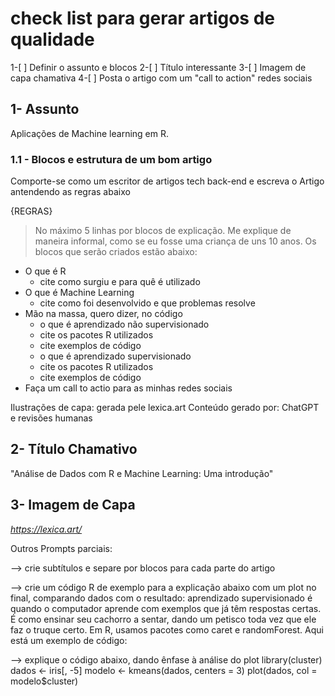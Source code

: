 # check list para gerar artigos de qualidade
1-[ ] Definir o assunto e blocos
2-[ ] Título interessante
3-[ ] Imagem de capa chamativa
4-[ ] Posta o artigo com um "call to action" redes sociais

## 1- Assunto
Aplicações de Machine learning em R.

### 1.1 - Blocos e estrutura de um bom artigo
<!-- Prompt -->
Comporte-se como um escritor de artigos tech back-end e escreva o Artigo antendendo as regras abaixo

{REGRAS}
> No máximo 5 linhas por blocos de explicação.
> Me explique de maneira informal, como se eu fosse uma criança de uns 10 anos.
> Os blocos que serão criados estão abaixo:
- O que é R
    - cite como surgiu e para quê é utilizado
- O que é Machine Learning
    - cite como foi desenvolvido e que problemas resolve
- Mão na massa, quero dizer, no código
    - o que é aprendizado não supervisionado
    - cite os pacotes R utilizados
    - cite exemplos de código
    - o que é aprendizado supervisionado
    - cite os pacotes R utilizados
    - cite exemplos de código
- Faça um call to actio para as minhas redes sociais

Ilustrações de capa: gerada pele lexica.art
Conteúdo gerado por: ChatGPT e revisões humanas



## 2- Título Chamativo
"Análise de Dados com R e Machine Learning: Uma introdução"

<!-- Escreve 10 headlines para nomes de artigos sobre R e machine learning e suas aplicações

Claro! Aqui estão 10 sugestões de headlines para artigos sobre R e machine learning e suas aplicações:

1. **"Descomplicando Machine Learning com R: Uma Introdução para Iniciantes"**
2. **"Como Utilizar R para Modelagem Preditiva: Técnicas e Exemplos Práticos"**
3. **"Explorando Algoritmos de Machine Learning em R: Do Básico ao Avançado"**
4. **"Aplicações de Machine Learning em R: Casos de Sucesso em Diversos Setores"**
5. **"Análise de Dados com R e Machine Learning: Passo a Passo para Projetos Reais"**
6. **"O Papel do R na Era da Inteligência Artificial: Ferramentas e Bibliotecas Essenciais"**
7. **"Machine Learning em R para Negócios: Como Implementar Soluções Eficazes"**
8. **"Visualização de Dados em R: Integrando com Modelos de Machine Learning para Insights Profundos"**
9. **"O Futuro do Machine Learning em R: Tendências e Inovações para 2024"**
10. **"De Dados Brutos a Previsões: Usando R para Construir Modelos de Machine Learning de Sucesso"** -->



## 3- Imagem de Capa
<em>https://lexica.art/</em>


Outros Prompts parciais:

--> crie subtítulos e separe por blocos para cada parte do artigo

--> crie um código R de exemplo para a explicação abaixo com um plot no final, comparando dados com o resultado: aprendizado supervisionado é quando o computador aprende com exemplos que já têm respostas certas. É como ensinar seu cachorro a sentar, dando um petisco toda vez que ele faz o truque certo. Em R, usamos pacotes como caret e randomForest. Aqui está um exemplo de código:

--> explique o código abaixo, dando ênfase à análise do plot
library(cluster)
dados <- iris[, -5]
modelo <- kmeans(dados, centers = 3)
plot(dados, col = modelo$cluster)




